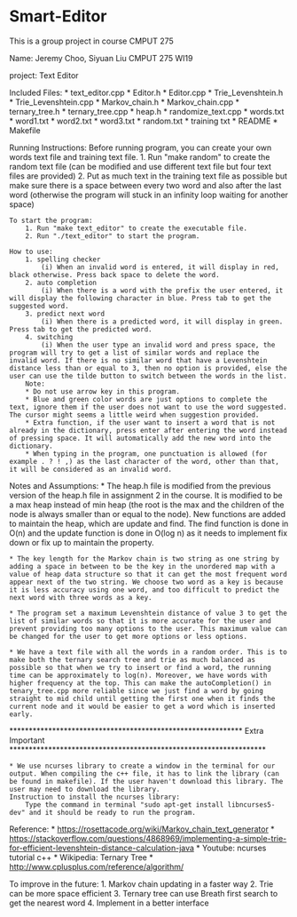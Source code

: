 # Smart-Editor
This is a group project in course CMPUT 275

Name: Jeremy Choo, Siyuan Liu
CMPUT 275 WI19

project: Text Editor

Included Files:
    * text_editor.cpp
    * Editor.h
    * Editor.cpp
    * Trie_Levenshtein.h
    * Trie_Levenshtein.cpp
    * Markov_chain.h
    * Markov_chain.cpp
    * ternary_tree.h
    * ternary_tree.cpp
    * heap.h
    * randomize_text.cpp
    * words.txt
    * word1.txt
    * word2.txt
    * word3.txt
    * random.txt
    * training txt
    * README
    * Makefile

Running Instructions:
    Before running program, you can create your own words text file and training text file.
        1. Run "make random" to create the random text file (can be modified and use different text file but four text files are provided)
        2. Put as much text in the training text file as possible but make sure there is a space between every two word and also after the last word (otherwise the program will stuck in an infinity loop waiting for another space)

    To start the program:
        1. Run "make text_editor" to create the executable file.
        2. Run "./text_editor" to start the program.

    How to use:
        1. spelling checker
            (i) When an invalid word is entered, it will display in red, black otherwise. Press back space to delete the word.
        2. auto completion
            (i) When there is a word with the prefix the user entered, it will display the following character in blue. Press tab to get the suggested word.
        3. predict next word
            (i) When there is a predicted word, it will display in green. Press tab to get the predicted word.
        4. switching
            (i) When the user type an invalid word and press space, the program will try to get a list of similar words and replace the invalid word. If there is no similar word that have a Levenshtein distance less than or equal to 3, then no option is provided, else the user can use the tilde button to switch between the words in the list.
        Note: 
        * Do not use arrow key in this program.
        * Blue and green color words are just options to complete the text, ignore them if the user does not want to use the word suggested. The cursor might seems a little weird when suggestion provided.
        * Extra function, if the user want to insert a word that is not already in the dictionary, press enter after entering the word instead of pressing space. It will automatically add the new word into the dictionary.
        * When typing in the program, one punctuation is allowed (for example . ? ! ,) as the last character of the word, other than that, it will be considered as an invalid word.

Notes and Assumptions:
    * The heap.h file is modified from the previous version of the heap.h file in assignment 2 in the course. It is modified to be a max heap instead of min heap (the root is the max and the children of the node is always smaller than or equal to the node). New functions are added to maintain the heap, which are update and find. The find function is done in O(n) and the update function is done in O(log n) as it needs to implement fix down or fix up to maintain the property.

    * The key length for the Markov chain is two string as one string by adding a space in between to be the key in the unordered map with a value of heap data structure so that it can get the most frequent word appear next of the two string. We choose two word as a key is because it is less accuracy using one word, and too difficult to predict the next word with three words as a key.

    * The program set a maximum Levenshtein distance of value 3 to get the list of similar words so that it is more accurate for the user and prevent providing too many options to the user. This maximum value can be changed for the user to get more options or less options.

    * We have a text file with all the words in a random order. This is to make both the ternary search tree and trie as much balanced as possible so that when we try to insert or find a word, the running time can be approximately to log(n). Moreover, we have words with higher frequency at the top. This can make the autoCompletion() in tenary_tree.cpp more reliable since we just find a word by going straight to mid child until getting the first one when it finds the current node and it would be easier to get a word which is inserted early.


************************************************************ Extra Important ******************************************************************
    
    * We use ncurses library to create a window in the terminal for our output. When compiling the c++ file, it has to link the library (can be found in makefile). If the user haven't download this library. The user may need to download the library.
    Instruction to install the ncurses library:
        Type the command in terminal "sudo apt-get install libncurses5-dev" and it should be ready to run the program.


Reference:
    * https://rosettacode.org/wiki/Markov_chain_text_generator
    * https://stackoverflow.com/questions/4868969/implementing-a-simple-trie-for-efficient-levenshtein-distance-calculation-java
    * Youtube:
        ncurses tutorial c++
    * Wikipedia:
        Ternary Tree
    * http://www.cplusplus.com/reference/algorithm/

To improve in the future:
    1. Markov chain updating in a faster way
    2. Trie can be more space efficient
    3. Ternary tree can use Breath first search to get the nearest word
    4. Implement in a better interface
